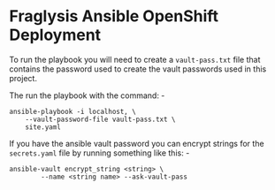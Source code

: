 # Fraglysis Ansible OpenShift Deployment
To run the playbook you will need to create a `vault-pass.txt` file that
contains the password used to create the vault passwords used in this project.
    
The run the playbook with the command: -

    ansible-playbook -i localhost, \
        --vault-password-file vault-pass.txt \
        site.yaml

If you have the ansible vault password you can encrypt strings
for the `secrets.yaml` file by running something like this: -

    ansible-vault encrypt_string <string> \
            --name <string name> --ask-vault-pass
